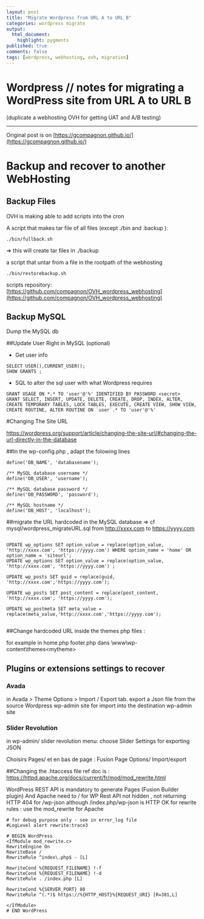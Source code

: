 ```yaml
---
layout: post
title: "Migrate Wordpress from URL A to URL B"
categories: wordpress migrate
output:
  html_document:
    highlight: pygments
published: true
comments: false
tags: [wordpress, webhosting, ovh, migration]
---
```


# Wordpress // notes for migrating a WordPress site from URL A to URL B
(duplicate a webhosting OVH for getting UAT and A/B testing)

-----
Original post is on [https://gcompagnon.github.io/](https://gcompagnon.github.io/)

# Backup and recover to another WebHosting

## Backup Files

OVH is making able to add scripts into the cron

A script that makes tar file of all files (except ./bin and .backup ):
````
./bin/fullback.sh
````
=> this will create tar files in ./backup

a script that untar from a file in the rootpath of the webhosting
````
./bin/restorebackup.sh
````

scripts repository: [https://github.com/compagnon/OVH_wordpress_webhosting](https://github.com/compagnon/OVH_wordpress_webhosting)

## Backup MySQL
Dump the MySQL db


##Update User Right in MySQL (optional)

* Get user info
```
SELECT USER(),CURRENT_USER();
SHOW GRANTS ;
```

* SQL to alter the sql user with what Wordpress requires
```
GRANT USAGE ON *.* TO 'user'@'%' IDENTIFIED BY PASSWORD <secret>
GRANT SELECT, INSERT, UPDATE, DELETE, CREATE, DROP, INDEX, ALTER, CREATE TEMPORARY TABLES, LOCK TABLES, EXECUTE, CREATE VIEW, SHOW VIEW, CREATE ROUTINE, ALTER ROUTINE ON `user`.* TO 'user'@'%'
```



#Changing The Site URL

https://wordpress.org/support/article/changing-the-site-url/#changing-the-url-directly-in-the-database

##In the wp-config.php , adapt the folowing lines

````
define('DB_NAME', 'databasename');

/** MySQL database username */
define('DB_USER', 'username');

/** MySQL database password */
define('DB_PASSWORD', 'password');

/** MySQL hostname */
define('DB_HOST', 'localhost');

````

##migrate the URL hardcoded in the MySQL database
=> cf mysql/wordpress_migrateURL.sql
from http://xxxx.com to https://yyyy.com
````

UPDATE wp_options SET option_value = replace(option_value, 'http://xxxx.com', 'https://yyyy.com') WHERE option_name = 'home' OR option_name = 'siteurl';
UPDATE wp_options SET option_value = replace(option_value, 'http://xxxx.com', 'https://yyyy.com') ;

UPDATE wp_posts SET guid = replace(guid, 'http://xxxx.com','https://yyyy.com');

UPDATE wp_posts SET post_content = replace(post_content, 'http://xxxx.com', 'https://yyyy.com');

UPDATE wp_postmeta SET meta_value = replace(meta_value,'http://xxxx.com','https://yyyy.com');


````

##Change hardcoded URL inside the themes php files :

for example in 
home.php
footer.php
dans \www\wp-content\themes\<mytheme>

## <optional> Plugins  or extensions  settings  to recover
### Avada 

in Avada > Theme Options > Import / Export tab.
export a Json file from the source Wordpress wp-admin site
for import into the destination wp-admin site

### <optional>Slider Revolution
in wp-admin/ slider revolution menu: choose Slider Settings for exporting JSON

Choisirs Pages/ et en bas de page : Fusion Page Options/ Import/export

##Changing the .htaccess file
ref doc is :
https://httpd.apache.org/docs/current/fr/mod/mod_rewrite.html

WordPress REST API is mandatory to generate Pages (Fusion Builder plugin)
And Apache need to 
 / for WP Rest API not hidden , not returning HTTP 404 for /wp-json although /index.php/wp-json is HTTP OK
for rewrite rules : use the mod_rewrite for Apache



````
# for debug purpose only - see in error_log file
#LogLevel alert rewrite:trace3

# BEGIN WordPress
<IfModule mod_rewrite.c>
RewriteEngine On
RewriteBase /
RewriteRule ^index\.php$ - [L]

RewriteCond %{REQUEST_FILENAME} !-f
RewriteCond %{REQUEST_FILENAME} !-d
RewriteRule . /index.php [L]

RewriteCond %{SERVER_PORT} 80
RewriteRule ^(.*)$ https://%{HTTP_HOST}%{REQUEST_URI} [R=301,L]

</IfModule>
# END WordPress
````


